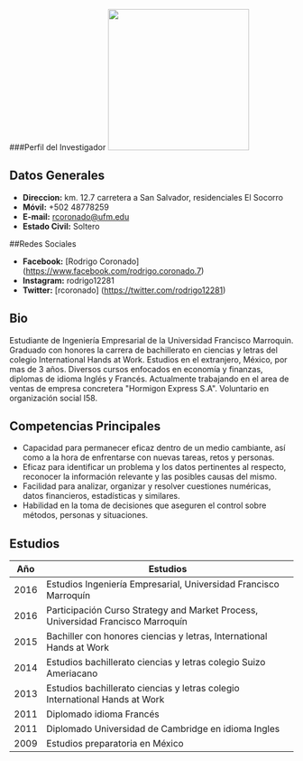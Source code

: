 ###Perfil del Investigador
<img src="https://lh3.googleusercontent.com/-Rc-hnv60VHg/AAAAAAAAAAI/AAAAAAAAAss/zo61qY9Pq4I/s120-p-no/photo.jpg" width = "250">


## Datos Generales
* **Direccion:** km. 12.7 carretera a San Salvador, residenciales El Socorro
* **Móvil:** +502 48778259
* **E-mail:** rcoronado@ufm.edu
* **Estado Civil:** Soltero

##Redes Sociales
* **Facebook:** [Rodrigo Coronado] (https://www.facebook.com/rodrigo.coronado.7)
* **Instagram:** rodrigo12281
* **Twitter:** [rcoronado] (https://twitter.com/rodrigo12281)

## Bio
Estudiante de Ingeniería Empresarial de la Universidad Francisco Marroquin. Graduado con honores la carrera de bachillerato en ciencias y letras del colegio International Hands at Work. Estudios en el extranjero, México, por mas de 3 años. Diversos cursos enfocados en economía y finanzas, diplomas de idioma Inglés y Francés.  Actualmente trabajando en el area de ventas de empresa concretera "Hormigon Express S.A". Voluntario en organización social I58.  

## Competencias Principales
* Capacidad para permanecer eficaz dentro de un medio cambiante, así como a la hora de enfrentarse con nuevas tareas, retos y personas.
* Eficaz para identificar un problema y los datos pertinentes al respecto, reconocer la información relevante y las posibles causas del mismo.
* Facilidad para analizar, organizar y resolver cuestiones numéricas, datos financieros, estadísticas y similares.
* Habilidad en la toma de decisiones que aseguren el control sobre métodos, personas y situaciones.

## Estudios
 Año | Estudios 
 ------- | -------
 2016 | Estudios Ingeniería Empresarial, Universidad Francisco Marroquín
 2016 | Participación Curso Strategy and Market Process, Universidad Francisco Marroquín
 2015 | Bachiller con honores ciencias y letras, International Hands at Work
 2014 | Estudios bachillerato ciencias y letras colegio Suizo Ameriacano
 2013 | Estudios bachillerato ciencias y letras colegio International Hands at Work
 2011 | Diplomado idioma Francés
 2011 | Diplomado Universidad de Cambridge en idioma Ingles
 2009 | Estudios preparatoria en México
 
 
 
